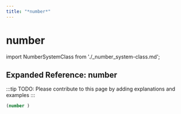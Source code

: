 ```yaml
---
title: "*number*"
---
```


# number

import NumberSystemClass from './_number_system-class.md';

<NumberSystemClass />

## Expanded Reference: number

:::tip
TODO: Please contribute to this page by adding explanations and examples
:::

```lisp
(number )
```
